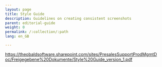 ```yaml
---
layout: page
title: Style Guide
description: Guidelines on creating consistent screenshots
parent: editorial-guide
weight: 0
permalink: /:collection/:path
lang: en_GB

---
```



https://theobaldsoftware.sharepoint.com/sites/PresalesSupportProdMgmtDoc/Freigegebene%20Dokumente/Style%20Guide_version_1.pdf
